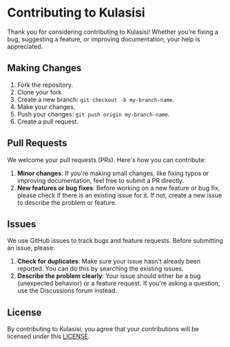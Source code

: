 # Contributing to Kulasisi

Thank you for considering contributing to Kulasisi! Whether you're fixing a bug, suggesting a feature, or improving documentation, your help is appreciated.

## Making Changes

1. Fork the repository.
2. Clone your fork.
3. Create a new branch: `git checkout -b my-branch-name`.
4. Make your changes.
5. Push your changes: `git push origin my-branch-name`.
6. Create a pull request.

## Pull Requests

We welcome your pull requests (PRs). Here's how you can contribute:

1. **Minor changes**: If you're making small changes, like fixing typos or improving documentation, feel free to submit a PR directly.
2. **New features or bug fixes**: Before working on a new feature or bug fix, please check if there is an existing issue for it. If not, create a new issue to describe the problem or feature.

## Issues

We use GitHub issues to track bugs and feature requests. Before submitting an issue, please:

1. **Check for duplicates**: Make sure your issue hasn't already been reported. You can do this by searching the existing issues.
2. **Describe the problem clearly**: Your issue should either be a bug (unexpected behavior) or a feature request. If you're asking a question, use the Discussions forum instead.

## License

By contributing to Kulasisi, you agree that your contributions will be licensed under this [LICENSE](LICENSE).